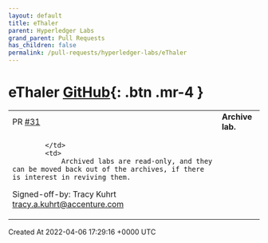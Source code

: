 ```yaml
---
layout: default
title: eThaler
parent: Hyperledger Labs
grand_parent: Pull Requests
has_children: false
permalink: /pull-requests/hyperledger-labs/eThaler
---
```


# eThaler <span class="fs-3 right-align">[GitHub](https://github.com/hyperledger-labs/eThaler){: .btn .mr-4 }</span>


<div>
    <table>
        <tr>
            <td>
                PR <a href="https://github.com/hyperledger-labs/eThaler/pull/31" class=".btn">#31</a>
            </td>
            <td>
                <b>
                    Archive lab.
                </b>
            </td>
        </tr>
        <tr>
            <td>
                
            </td>
            <td>
                Archived labs are read-only, and they can be moved back out of the archives, if there is interest in reviving them.
    
Signed-off-by: Tracy Kuhrt <tracy.a.kuhrt@accenture.com>
            </td>
        </tr>
    </table>
    <div class="right-align">
        Created At 2022-04-06 17:29:16 +0000 UTC
    </div>
</div>

